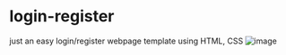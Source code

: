 # login-register
just an easy login/register webpage template using HTML, CSS
![image](https://user-images.githubusercontent.com/81915099/126518200-907068e1-d132-4e31-a19c-659288b1bf44.png)
